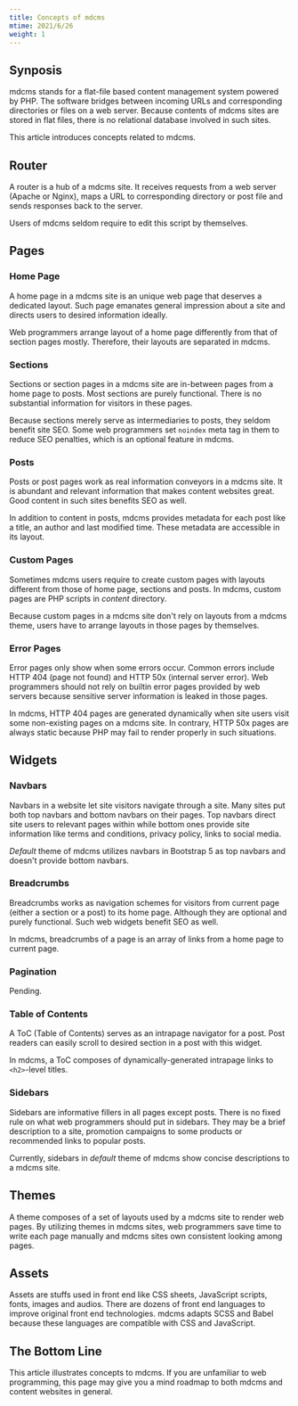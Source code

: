 ```yaml
---
title: Concepts of mdcms
mtime: 2021/6/26
weight: 1
---
```


## Synposis

mdcms stands for a flat-file based content management system powered by PHP. The software bridges between incoming URLs and corresponding directories or files on a web server. Because contents of mdcms sites are stored in flat files, there is no relational database involved in such sites.

This article introduces concepts related to mdcms.

## Router

A router is a hub of a mdcms site. It receives requests from a web server (Apache or Nginx), maps a URL to corresponding directory or post file and sends responses back to the server.

Users of mdcms seldom require to edit this script by themselves.

## Pages

### Home Page

A home page in a mdcms site is an unique web page that deserves a dedicated layout. Such page emanates general impression about a site and directs users to desired information ideally.

Web programmers arrange layout of a home page differently from that of section pages mostly. Therefore, their layouts are separated in mdcms.

### Sections

Sections or section pages in a mdcms site are in-between pages from a home page to posts. Most sections are purely functional. There is no substantial information for visitors in these pages.

Because sections merely serve as intermediaries to posts, they seldom benefit site SEO. Some web programmers set `noindex` meta tag in them to reduce SEO penalties, which is an optional feature in mdcms.

### Posts

Posts or post pages work as real information conveyors in a mdcms site. It is abundant and relevant information that makes content websites great. Good content in such sites benefits SEO as well.

In addition to content in posts, mdcms provides metadata for each post like a title, an author and last modified time. These metadata are accessible in its layout.

### Custom Pages

Sometimes mdcms users require to create custom pages with layouts different from those of home page, sections and posts. In mdcms, custom pages are PHP scripts in *content* directory.

Because custom pages in a mdcms site don't rely on layouts from a mdcms theme, users have to arrange layouts in those pages by themselves.

### Error Pages

Error pages only show when some errors occur. Common errors include HTTP 404 (page not found) and HTTP 50x (internal server error). Web programmers should not rely on builtin error pages provided by web servers because sensitive server information is leaked in those pages.

In mdcms, HTTP 404 pages are generated dynamically when site users visit some non-existing pages on a mdcms site. In contrary, HTTP 50x pages are always static because PHP may fail to render properly in such situations.

## Widgets

### Navbars

Navbars in a website let site visitors navigate through a site. Many sites put both top navbars and bottom navbars on their pages. Top navbars direct site users to relevant pages within while bottom ones provide site information like terms and conditions, privacy policy, links to social media.

*Default* theme of mdcms utilizes navbars in Bootstrap 5 as top navbars and doesn't provide bottom navbars.

### Breadcrumbs

Breadcrumbs works as navigation schemes for visitors from current page (either a section or a post) to its home page. Although they are optional and purely functional. Such web widgets benefit SEO as well.

In mdcms, breadcrumbs of a page is an array of links from a home page to current page.

### Pagination

Pending.

### Table of Contents

A ToC (Table of Contents) serves as an intrapage navigator for a post. Post readers can easily scroll to desired section in a post with this widget.

In mdcms, a ToC composes of dynamically-generated intrapage links to `<h2>`-level titles.

### Sidebars

Sidebars are informative fillers in all pages except posts. There is no fixed rule on what web programmers should put in sidebars. They may be a brief description to a site, promotion campaigns to some products or recommended links to popular posts.

Currently, sidebars in *default* theme of mdcms show concise descriptions to a mdcms site.

## Themes

A theme composes of a set of layouts used by a mdcms site to render web pages. By utilizing themes in mdcms sites, web programmers save time to write each page manually and mdcms sites own consistent looking among pages.

## Assets

Assets are stuffs used in front end like CSS sheets, JavaScript scripts, fonts, images and audios. There are dozens of front end languages to improve original front end technologies. mdcms adapts SCSS and Babel because these languages are compatible with CSS and JavaScript.

## The Bottom Line

This article illustrates concepts to mdcms. If you are unfamiliar to web programming, this page may give you a mind roadmap to both mdcms and content websites in general.
